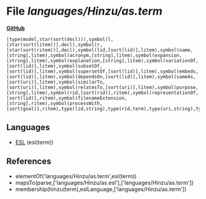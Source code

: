 # File _languages/Hinzu/as.term_
**[GitHub](https://github.com/softlang/yas/blob/master/languages/Hinzu/as.term)**
```
[type(model,star(sort(decl))),symbol(l,[star(sort(litem))],decl),symbol(r,[star(sort(ritem))],decl),symbol(lid,[sort(lid)],litem),symbol(name,[string],litem),symbol(acronym,[string],litem),symbol(expansion,[string],litem),symbol(explanation,[string],litem),symbol(variationOf,[sort(lid)],litem),symbol(subsetOf,[sort(lid)],litem),symbol(supersetOf,[sort(lid)],litem),symbol(embeds,[sort(lid)],litem),symbol(dependsOn,[sort(lid)],litem),symbol(sameAs,[sort(uri)],litem),symbol(similarTo,[sort(uri)],litem),symbol(relatesTo,[sort(uri)],litem),symbol(purpose,[string],litem),symbol(rid,[sort(rid)],ritem),symbol(representationOf,[sort(lid)],ritem),symbol(filenameExtension,[string],ritem),symbol(processWith,[sort(goal)],ritem),type(lid,string),type(rid,term),type(uri,string),type(goal,term)].
```

## Languages
* [ESL](../languages/ESL.md) (esl(term))

## References
* elementOf('languages/Hinzu/as.term',esl(term))
* mapsTo(parse,['languages/Hinzu/as.esl'],['languages/Hinzu/as.term'])
* membership(hinzu(term),eslLanguage,['languages/Hinzu/as.term'])
